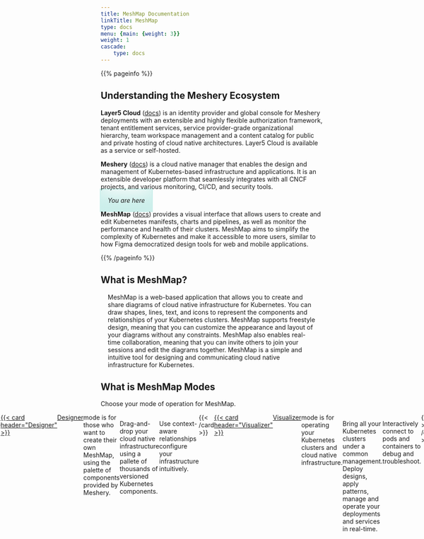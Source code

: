 ```yaml
---
title: MeshMap Documentation
linkTitle: MeshMap
type: docs
menu: {main: {weight: 3}}
weight: 1
cascade: 
    type: docs
---
```



<!-- {{% pageinfo %}}

**Meshery** is a cloud native manager that enables the design and management of Kubernetes-based infrastructure and applications. It is an extensible developer platform that seamlessly integrates with various CNCF projects, monitoring, CI/CD, and security tools.

**MeshMap** is like Figma for DevOps, as it allows you to create, test, and deploy cloud native architectures with ease and efficiency.{{% /pageinfo %}} -->
<!-- {{< figure src="layer5-cloud-provider.svg"  class="image-center-shadow" >}} -->

{{% pageinfo %}}

## Understanding the Meshery Ecosystem

**Layer5 Cloud** ([docs](/cloud)) is an identity provider and global console for Meshery deployments with an extensible and highly flexible authorization framework, tenant entitlement services, service provider-grade organizational hierarchy, team workspace management and a content catalog for public and private hosting of cloud native architectures. Layer5 Cloud is available as a service or self-hosted.

**Meshery** ([docs](https://docs.meshery.io)) is a cloud native manager that enables the design and management of Kubernetes-based infrastructure and applications. It is an extensible developer platform that seamlessly integrates with all CNCF projects, and various monitoring, CI/CD, and security tools.

<p class="image-left" 
    style="display:inline; font-style:italic; padding: 1rem; width:auto;
            box-shadow: inset 0 -3em 3em #00b39f33,
                0 0 0 2px #00b39f33,
                0.3em 0.3em 1em #00b39f00;">You are here</p>

**MeshMap** ([docs](/meshmap)) provides a visual interface that allows users to create and edit Kubernetes manifests, charts and pipelines, as well as monitor the performance and health of their clusters. MeshMap aims to simplify the complexity of Kubernetes and make it accessible to more users, similar to how Figma democratized design tools for web and mobile applications.

{{% /pageinfo %}}

## What is MeshMap?

<div style="display:flex;justify-content:center;margin:1rem;">MeshMap is a web-based application that allows you to create and share diagrams of cloud native infrastructure for Kubernetes. You can draw shapes, lines, text, and icons to represent the components and relationships of your Kubernetes clusters. MeshMap supports freestyle design, meaning that you can customize the appearance and layout of your diagrams without any constraints. MeshMap also enables real-time collaboration, meaning that you can invite others to join your sessions and edit the diagrams together. MeshMap is a simple and intuitive tool for designing and communicating cloud native infrastructure for Kubernetes.</div>

## What is MeshMap Modes

Choose your mode of operation for MeshMap.

<div style="display:flex;justify-content:center;">
{{< cardpane >}}
    <a href="../designer/">
  {{< card header="Designer" >}}
    <a href="../designer/">Designer</a> mode is for those who want to create their own MeshMap, using the palette of components provided by Meshery.
    <p>Drag-and-drop your cloud native infrastructure using a pallete of thousands of versioned Kubernetes components.</p>
    <p>Use context-aware relationships configure your infrastructure intuitively.</p>
  {{< /card >}}
    </a>
  <a href="../visualizer/">
  {{< card header="Visualizer" >}}
    <a href="../visualizer/">Visualizer</a> mode is for operating your Kubernetes clusters and cloud native infrastructure.
    <p>Bring all your Kubernetes clusters under a common management. Deploy designs, apply patterns, manage and operate your deployments and services in real-time.</p>
    <p>Interactively connect to pods and containers to debug and troubleshoot.</p>
  {{< /card >}}
  </a>
{{< /cardpane >}}
</div>




<!-- ## What is MeshMap?

Introduce your project, including what it does or lets you do, why you would use it, and its primary goal (and how it achieves it). This should be similar to your README description, though you can go into a little more detail here if you want.

## Why do I want it?

Help your user know if your project will help them. Useful information can include:

* **What is it good for?**: What types of problems does your project solve? What are the benefits of using it?

* **What is it not good for?**: For example, point out situations that might intuitively seem suited for your project, but aren't for some reason. Also mention known limitations, scaling issues, or anything else that might let your users know if the project is not for them.

* **What is it *not yet* good for?**: Highlight any useful features that are coming soon.

## Where should I go next?

Give your users next steps from the Overview. For example:

* [Getting Started](/docs/getting-started/): Get started with $project
* [Examples](/docs/examples/): Check out some example code!
 -->
